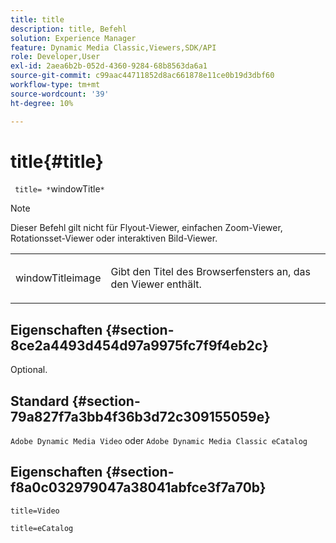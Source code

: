 ```yaml
---
title: title
description: title, Befehl
solution: Experience Manager
feature: Dynamic Media Classic,Viewers,SDK/API
role: Developer,User
exl-id: 2aea6b2b-052d-4360-9284-68b8563da6a1
source-git-commit: c99aac44711852d8ac661878e11ce0b19d3dbf60
workflow-type: tm+mt
source-wordcount: '39'
ht-degree: 10%

---
```


# title{#title}

` title= *`windowTitle`*`

>[!NOTE]
>
>Dieser Befehl gilt nicht für Flyout-Viewer, einfachen Zoom-Viewer, Rotationsset-Viewer oder interaktiven Bild-Viewer.

<table id="table_406072054CBA4A7BAC8E7AD45E361D37"> 
 <tbody> 
  <tr> 
   <td colname="col1"> <p> <span class="codeph"> <span class="varname"> windowTitleimage</span> </span> </p> </td> 
   <td colname="col2"> <p>Gibt den Titel des Browserfensters an, das den Viewer enthält. </p> </td> 
  </tr> 
 </tbody> 
</table>

## Eigenschaften {#section-8ce2a4493d454d97a9975fc7f9f4eb2c}

Optional.

## Standard {#section-79a827f7a3bb4f36b3d72c309155059e}

`Adobe Dynamic Media Video` oder `Adobe Dynamic Media Classic eCatalog`

## Eigenschaften {#section-f8a0c032979047a38041abfce3f7a70b}

`title=Video`

`title=eCatalog`
